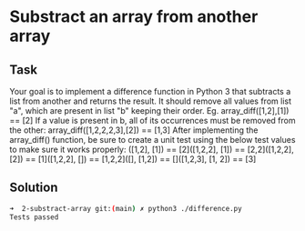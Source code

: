 # Substract an array from another array

## Task

Your goal is to implement a difference function in Python 3 that subtracts a list from another and returns the result. It should remove all values from list "a", which are present in list "b" keeping their order.
Eg.
array_diff([1,2],[1]) == [2]
If a value is present in b, all of its occurrences must be removed from the other:
array_diff([1,2,2,2,3],[2]) == [1,3]
After implementing the array_diff() function, be sure to create a unit test using the below test values to make sure it works properly:
([1,2], [1]) == [2]([1,2,2], [1]) == [2,2]([1,2,2], [2]) == [1]([1,2,2], []) == [1,2,2]([], [1,2]) == []([1,2,3], [1, 2]) == [3]

## Solution

```bash
➜  2-substract-array git:(main) ✗ python3 ./difference.py                                                         
Tests passed
```
